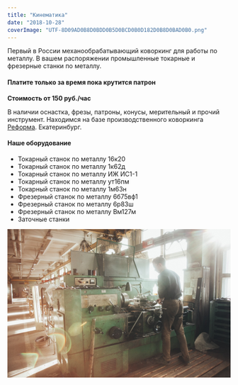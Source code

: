 ```yaml
---
title: "Кинематика"
date: "2018-10-28"
coverImage: "UTF-8D09AD0B8D0BDD0B5D0BCD0B0D182D0B8D0BAD0B0.png"
---
```


Первый в России механообрабатывающий коворкинг для работы по металлу. В вашем распоряжении промышленные токарные и фрезерные станки по металлу.

#### Платите только за время пока крутится патрон

**Стоимость от 150 руб./час**

В наличии оснастка, фрезы, патроны, конусы, мерительный и прочий инструмент. Находимся на базе производственного коворкинга [Реформа](http://ooley.ru/map/reforma/). Екатеринбург.

#### Наше оборудование

- Токарный станок по металлу 16к20
- Токарный станок по металлу 1к62д
- Токарный станок по металлу ИЖ ИС1-1
- Токарный станок по металлу ут16пм
- Токарный станок по металлу 1м63н
- Фрезерный станок по металлу 6б75вф1
- Фрезерный станок по металлу 6р83ш
- Фрезерный станок по металлу Вм127м
- Заточные станки

![](./images/lkUFUkEVzA8.jpg)
